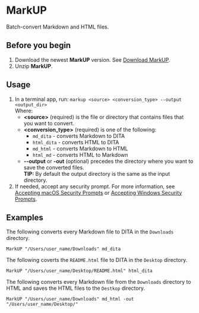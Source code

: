 
# MarkUP

Batch-convert Markdown and HTML files.

## Before you begin
1. Download the newest **MarkUP** version. See [Download MarkUP](https://github.com/rafalkaron/MarkUP/releases/latest).
2. Unzip **MarkUP**.

## Usage
1. In a terminal app, run: `markup <source> <conversion_type> --output <output_dir>`  
    Where:
    * **&lt;source&gt;** (required) is the file or directory that contains files that you want to convert.
    * **&lt;conversion_type&gt;** (required) is one of the following:
        * `md_dita` - converts Markdown to DITA
        * `html_dita` - converts HTML to DITA
        * `md_html` - converts Markdown to HTML
        * `html_md` - converts HTML to Markdown
    * **--output** or **-out** (optional) precedes the directory where you want to save the converted files.  
    **TIP:** By default the output directory is the same as the input directory.
2. If needed, accept any security prompt. For more information, see [Accepting macOS Security Prompts](https://github.com/rafalkaron/MarkUP/wiki/Accepting-macOS-Security-Prompts) or [Accepting Windows Security Prompts](https://github.com/rafalkaron/MarkUP/wiki/Accepting-Windows-Security-Prompts).

## Examples

The following converts every Markdown file to DITA in the `Downloads` directory.
```
MarkUP "/Users/user_name/Downloads" md_dita
```
The following coverts the `README.html` file to DITA in the `Desktop` directory.
```
MarkUP "/Users/user_name/Desktop/README.html" html_dita
```
The following converts every Markdown file from the `Downloads` directory to HTML and saves the HTML files to the `Destkop` directory.
```
MarkUP "/Users/user_name/Downloads" md_html -out "/Users/user_name/Desktop/"
```